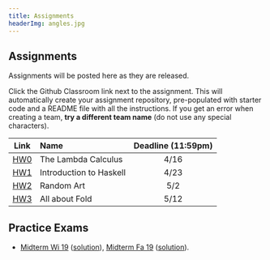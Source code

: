 ```yaml
---
title: Assignments
headerImg: angles.jpg
---
```


## Assignments

Assignments will be posted here as they are released.

Click the Github Classroom link next to the assignment.
This will automatically create your assignment repository,
pre-populated with starter code and a README file with all the instructions.
If you get an error when creating a team, **try a different team name**
(do not use any special characters).


| Link                                             | Name                            | Deadline (11:59pm)        |
|:------------------------------------------------:|:--------------------------------|:-------------------------:|
| [HW0](https://classroom.github.com/a/67Y1mx1i)   | The Lambda Calculus             | 4/16                      |
| [HW1](https://classroom.github.com/a/sg9y_nMn)   | Introduction to Haskell         | 4/23                      |
| [HW2](https://classroom.github.com/a/gltg-BcE)   | Random Art                      | 5/2                       |
| [HW3](https://classroom.github.com/a/WYOI3hny)   | All about Fold                  | 5/12                      |

<!-- | [HW4](https://classroom.github.com/a/dsZotFAF)   | Nano                            | 5/21                      |
| [HW5](https://classroom.github.com/a/YbCAACu0)   | Type Classes                    | 6/4                       | -->




## Practice Exams

- [Midterm Wi 19](/static/raw/130-midterm-wi19.pdf) ([solution](/static/raw/130-midterm-wi19-solution.pdf)),
  [Midterm Fa 19](/static/raw/130-midterm-fa19.pdf) ([solution](/static/raw/130-midterm-fa19-solution.pdf)).

<!--
- [Practice Final](https://classroom.github.com/a/8Md6lTLp) -->


